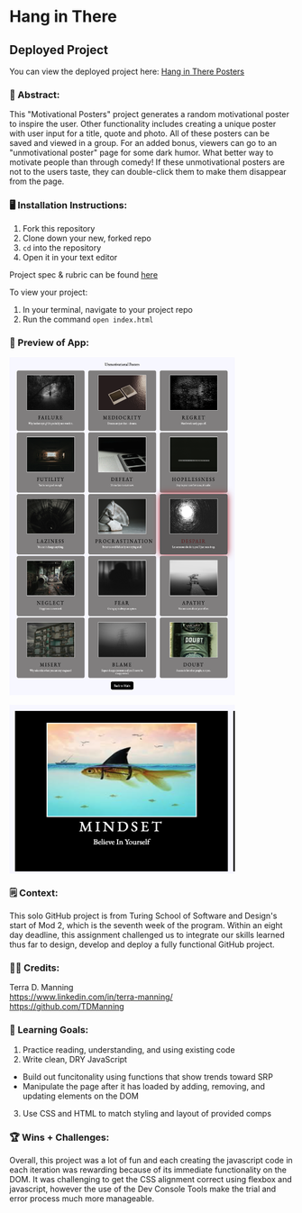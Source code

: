 # Hang in There  

## Deployed Project
You can view the deployed project here: [Hang in There Posters](https://hanginthereposters.netlify.app/)

### 🎨 Abstract:
[//]: <> 
This "Motivational Posters" project generates a random motivational poster to inspire the user. Other functionality includes creating a unique poster with user input for a title, quote and photo. All of these posters can be saved and viewed in a group. For an added bonus, viewers can go to an "unmotivational poster" page for some dark humor. What better way to motivate people than through comedy! If these unmotivational posters are not to the users taste, they can double-click them to make them disappear from the page.

### 🖥️ Installation Instructions:
[//]: <> 
1. Fork this repository
2. Clone down your new, forked repo
3. `cd` into the repository
4. Open it in your text editor

Project spec & rubric can be found [here](https://frontend.turing.edu/projects/module-1/hang-in-there-v2.html)

To view your project:

1. In your terminal, navigate to your project repo
2. Run the command `open index.html` 

### 🔎 Preview of App:
[//]: <> 
<div>
  <img src="UnmotivationalScreenshot.png" alt="Unmotivational Posters" width="400" height="600" style="display: block;"></br>

  <img src="mindset.png" alt="Mindset: fish with shark fin" width="400" height="300" style="display: block;"> 
</div>

### 🗒️ Context:
[//]: <> 
This solo GitHub project is from Turing School of Software and Design's start of Mod 2, which is the seventh week of the program. Within an eight day deadline, this assignment challenged us to integrate our skills learned thus far to design, develop and deploy a fully functional GitHub project.

### 👏🏽 Credits:
[//]: <> 
Terra D. Manning</br>
https://www.linkedin.com/in/terra-manning/</br>
https://github.com/TDManning</br>

### 🌱 Learning Goals:
[//]: <> 
1. Practice reading, understanding, and using existing code
2. Write clean, DRY JavaScript
  * Build out funcitonality using functions that show trends toward SRP
  * Manipulate the page after it has loaded by adding, removing, and updating elements on the DOM
3. Use CSS and HTML to match styling and layout of provided comps

### 🏆 Wins + Challenges:
[//]: <> 
Overall, this project was a lot of fun and each creating the javascript code in each iteration was rewarding because of its immediate functionality on the DOM. It was challenging to get the CSS alignment correct using flexbox and javascript, however the use of the Dev Console Tools make the trial and error process much more manageable.

